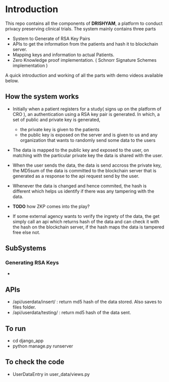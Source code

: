 # Introduction

This repo contains all the components of **DRISHYAM**, a platform to conduct privacy preserving clinical trials. The system 
mainly contains three parts 

* System to Generate of RSA Key Pairs
* APIs to get the information from the patients and hash it to blockchain server.
* Mapping keys and information to actual Patients.
* Zero Knowledge proof implementation. ( Schnorr Signature Schemes implementation )

A quick introduction and working of all the parts with demo videos available below.

## How the system works

- Initially when a patient registers for a study( signs up on the platform of CRO ), an authentication using a RSA key pair is generated. In which, a set of public and private key is generated, 
    - the private key is given to the patients 
    - the public key is exposed on the server and is given to us and any organization that wants to randomly send some data to the users

- The data is mapped to the public key and exposed to the user, on matching with the particular private key the data is shared with the user.

- When the user sends the data, the data is send accross the private key, the MD5sum of the data is committed to the blockchain server that is generated as a response to the api request send by the user.

- Whenever the data is changed and hence commited, the hash is different which helps us identify if there was any tampering with the data.

- **TODO** how ZKP comes into the play?

- If some external agency wants to verify the ingrety of the data, the get simply call an api which returns hash of the data and can check it with the hash on the blockchain server, if the hash maps the data is tampered free else not.


## SubSystems

### Generating RSA Keys 

- 

## APIs 

- /api/userdata/insert/ : return md5 hash of the data stored. Also saves to files folder.
- /api/userdata/testing/ : return md5 hash of the data sent. 

## To run

- cd django_app
- python manage.py runserver

## To check the code 

- UserDataEntry in user_data/views.py